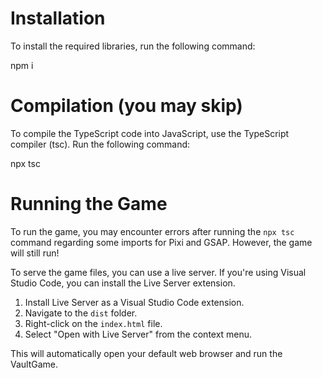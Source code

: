 # Installation

To install the required libraries, run the following command:

npm i

# Compilation (you may skip)

To compile the TypeScript code into JavaScript, use the TypeScript compiler (tsc). Run the following command:

npx tsc


# Running the Game

To run the game, you may encounter errors after running the `npx tsc` command regarding some imports for Pixi and GSAP. However, the game will still run!

To serve the game files, you can use a live server. If you're using Visual Studio Code, you can install the Live Server extension.

1. Install Live Server as a Visual Studio Code extension.
2. Navigate to the `dist` folder.
3. Right-click on the `index.html` file.
4. Select "Open with Live Server" from the context menu.

This will automatically open your default web browser and run the VaultGame.
